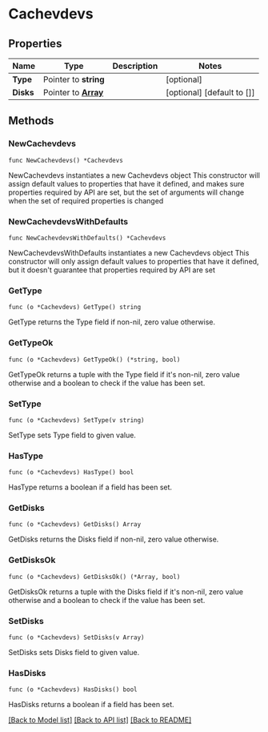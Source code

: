 # Cachevdevs

## Properties

Name | Type | Description | Notes
------------ | ------------- | ------------- | -------------
**Type** | Pointer to **string** |  | [optional] 
**Disks** | Pointer to [**Array**](array.md) |  | [optional] [default to []]

## Methods

### NewCachevdevs

`func NewCachevdevs() *Cachevdevs`

NewCachevdevs instantiates a new Cachevdevs object
This constructor will assign default values to properties that have it defined,
and makes sure properties required by API are set, but the set of arguments
will change when the set of required properties is changed

### NewCachevdevsWithDefaults

`func NewCachevdevsWithDefaults() *Cachevdevs`

NewCachevdevsWithDefaults instantiates a new Cachevdevs object
This constructor will only assign default values to properties that have it defined,
but it doesn't guarantee that properties required by API are set

### GetType

`func (o *Cachevdevs) GetType() string`

GetType returns the Type field if non-nil, zero value otherwise.

### GetTypeOk

`func (o *Cachevdevs) GetTypeOk() (*string, bool)`

GetTypeOk returns a tuple with the Type field if it's non-nil, zero value otherwise
and a boolean to check if the value has been set.

### SetType

`func (o *Cachevdevs) SetType(v string)`

SetType sets Type field to given value.

### HasType

`func (o *Cachevdevs) HasType() bool`

HasType returns a boolean if a field has been set.

### GetDisks

`func (o *Cachevdevs) GetDisks() Array`

GetDisks returns the Disks field if non-nil, zero value otherwise.

### GetDisksOk

`func (o *Cachevdevs) GetDisksOk() (*Array, bool)`

GetDisksOk returns a tuple with the Disks field if it's non-nil, zero value otherwise
and a boolean to check if the value has been set.

### SetDisks

`func (o *Cachevdevs) SetDisks(v Array)`

SetDisks sets Disks field to given value.

### HasDisks

`func (o *Cachevdevs) HasDisks() bool`

HasDisks returns a boolean if a field has been set.


[[Back to Model list]](../README.md#documentation-for-models) [[Back to API list]](../README.md#documentation-for-api-endpoints) [[Back to README]](../README.md)


